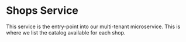 # Shops Service

This service is the entry-point into our multi-tenant microservice. This is where we list the catalog
available for each shop.
